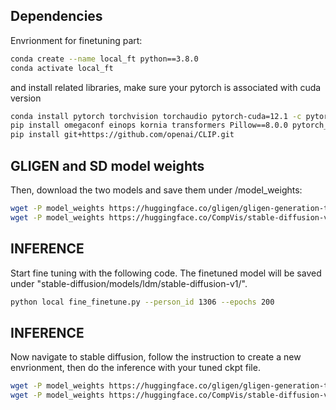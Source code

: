 ## Dependencies
Envrionment for finetuning part:

```bash
conda create --name local_ft python==3.8.0
conda activate local_ft
```
and install related libraries, make sure your pytorch is associated with cuda version

```bash
conda install pytorch torchvision torchaudio pytorch-cuda=12.1 -c pytorch -c nvidia
pip install omegaconf einops kornia transformers Pillow==8.0.0 pytorch_lightning
pip install git+https://github.com/openai/CLIP.git
```

## GLIGEN and SD model weights
Then, download the two models and save them under /model_weights:

```bash
wget -P model_weights https://huggingface.co/gligen/gligen-generation-text-box/resolve/main/diffusion_pytorch_model.bin
wget -P model_weights https://huggingface.co/CompVis/stable-diffusion-v-1-4-original/resolve/main/sd-v1-4.ckpt
```

## INFERENCE
Start fine tuning with the following code. The finetuned model will be saved under "stable-diffusion/models/ldm/stable-diffusion-v1/". 

```bash
python local fine_finetune.py --person_id 1306 --epochs 200
```


## INFERENCE
Now navigate to stable diffusion, follow the instruction to create a new envrionment, then do the inference with your tuned ckpt file.

```bash
wget -P model_weights https://huggingface.co/gligen/gligen-generation-text-box/resolve/main/diffusion_pytorch_model.bin
wget -P model_weights https://huggingface.co/CompVis/stable-diffusion-v-1-4-original/resolve/main/sd-v1-4.ckpt
```
